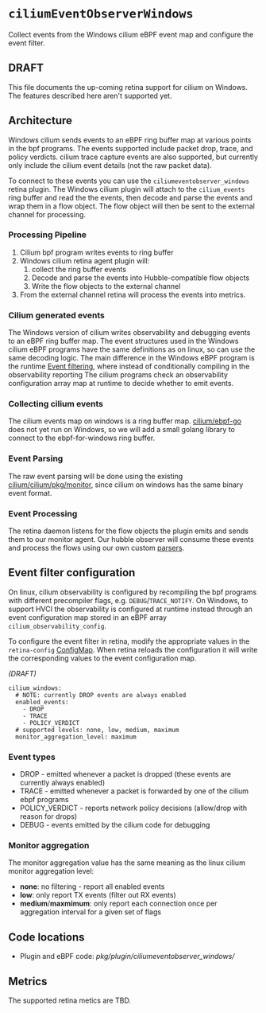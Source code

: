 # `ciliumEventObserverWindows`

Collect events from the Windows cilium eBPF event map and configure the event filter.

## DRAFT

This file documents the up-coming retina support for cilium on Windows.
The features described here aren't supported yet.

## Architecture

Windows cilium sends events to an eBPF ring buffer map at various points in the bpf programs.
The events supported include packet drop, trace, and policy verdicts. cilium trace capture events are also supported,
but currently only include the cilium event details (not the raw packet data).

To connect to these events you can use the `ciliumeventobserver_windows` retina plugin.
The Windows cilium plugin will attach to the `cilium_events` ring buffer and read the
the events, then decode and parse the events and wrap them in a flow object.
The flow object will then be sent to the external channel for processing.

### Processing Pipeline

1. Cilium bpf program writes events to ring buffer
2. Windows cilium retina agent plugin will:
   1. collect the ring buffer events
   2. Decode and parse the events into Hubble-compatible flow objects
   3. Write the flow objects to the external channel
3. From the external channel retina will process the events into metrics.

### Cilium generated events

The Windows version of cilium writes observability and debugging events to an eBPF ring buffer map.
The event structures used in the Windows cilium eBPF programs have the same definitions as on linux,
so can use the same decoding logic. The main difference in the Windows eBPF program is the runtime [Event filtering](#event-filter-configuration), where instead of conditionally compiling in the observability reporting
The cilium programs check an observability configuration array map at runtime to decide whether to emit events.


### Collecting cilium events

The cilium events map on windows is a ring buffer map.
[cilium/ebpf-go](https://github.com/cilium/ebpf) does not yet run on Windows,
so we will add a small golang library to connect to the ebpf-for-windows ring buffer.

### Event Parsing

The raw event parsing will be done using the existing [cilium/cilium/pkg/monitor](https://github.com/cilium/cilium/tree/main/pkg/monitor), since cilium on windows has the same binary event format.

### Event Processing

The retina daemon listens for the flow objects the plugin emits and sends them to our monitor agent.
Our hubble observer will consume these events and process the flows using our own custom
[parsers](https://github.com/microsoft/retina/tree/main/pkg/hubble/parser).

## Event filter configuration

On linux, cilium observability is configured by recompiling the bpf programs with different precompiler flags,
e.g. `DEBUG`/`TRACE_NOTIFY`.
On Windows, to support HVCI the observability is configured at runtime instead through an event configuration map
stored in an eBPF array `cilium_observability_config`.

To configure the event filter in retina, modify the appropriate values in the `retina-config`
[ConfigMap](../02-Installation/03-Config.md).
When retina reloads the configuration it will write the corresponding values to the event configuration map.

_(DRAFT)_
```
cilium_windows:
  # NOTE: currently DROP events are always enabled
  enabled_events:
    - DROP
    - TRACE
    - POLICY_VERDICT
  # supported levels: none, low, medium, maximum
  monitor_aggregation_level: maximum
```

### Event types

- DROP - emitted whenever a packet is dropped (these events are currently always enabled)
- TRACE - emitted whenever a packet is forwarded by one of the cilium ebpf programs
- POLICY_VERDICT - reports network policy decisions (allow/drop with reason for drops)
- DEBUG - events emitted by the cilium code for debugging

### Monitor aggregation

The monitor aggregation value has the same meaning as the linux cilium monitor aggregation level:

- **none**: no filtering - report all enabled events
- **low**: only report TX events (filter out RX events)
- **medium**/**maxmimum**: only report each connection once per aggregation interval for a given set of flags

## Code locations

- Plugin and eBPF code: *pkg/plugin/ciliumeventobserver_windows/*

## Metrics

The supported retina metics are TBD.
